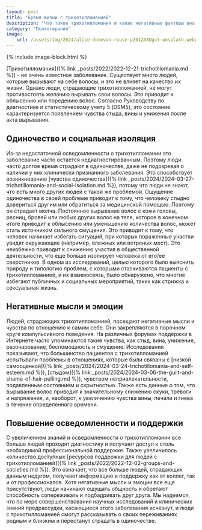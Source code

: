 ```yaml
---
layout: post
title: "Бремя жизни с трихотилломанией"
description: "Что такое трихотилломания и какие негативные факторы она несет в повседневную жизнь"
category: "Психотерапия"
image:
    url: /assets/img/2024/alice-donovan-rouse-pZ61ZA8QgcY-unsplash.webp
---
```


{% include image-block.html %}


[Трихотилломания]({% link _posts/2022/2022-12-21-trichotillomania.md %}) - не очень известное заболевание. Существует много 
людей, которые вырывают на себе волосы, и это не влияет на качество их жизни. Однако люди, страдающие трихотилломанией, 
не могут противостоять желанию вырывать свои волосы. Это приводит к облысению или поредению волос. 
Согласно Руководству по диагностике и статистическому учету 5 (DSM5), 
это состояние характеризуется появлением чувства стыда, вины и унижения после акта вырывания.

## Одиночество и социальная изоляция

Из-за недостаточной осведомленности о трихотилломании это заболевание часто остается недиагностированным. Поэтому люди часто долгое 
время страдают в одиночестве, даже не подозревая о наличии у них клинически признанного заболевания. Это способствует 
возникновению [чувства одиночества]({% link _posts/2024/2024-03-27-trichotillomania-and-social-isolation.md %}), потому что люди не знают, 
что есть много других людей с такой же проблемой. Ощущение одиночества в своей проблеме приводит к тому, что человеку стыдно 
довериться другим или обратиться за медицинской помощью. Поэтому он страдает молча. Постоянное вырывание волос с кожи головы, ресниц, бровей или любых других волос на теле, 
которое в конечном итоге приводит к облысению или уменьшению количества волос, может стать источником сильного смущения. 
Это приводит к тому, что человек начинает избегать ситуаций, при которых пораженные участки увидят окружающие (например, влажных или ветреных мест).
Это неизбежно приводит к снижению участия в общественной деятельности, что еще больше изолирует человека от его/ее сверстников.
В одном из исследований, целью которого было выяснить природу и типологию проблем, с которыми сталкиваются пациенты 
с трихотилломанией, и их взаимосвязь, было обнаружено, что многие избегают публичных и социальных мероприятий, таких как стрижка и сексуальная жизнь.

## Негативные мысли и эмоции
Людей, страдающих трихотилломанией, посещают негативные мысли и чувства по отношению к самим себе. Они закрепляются 
в порочном круге компульсивного поведения. На различных форумах поддержки в Интернете часто упоминаются такие чувства, 
как стыд, вина, унижение, разочарование, беспомощность и смущение. Исследования показывают, что большинство пациентов 
с трихотилломанией испытывали проблемы в отношениях, которые были связаны с 
[низкой самооценкой]({% link _posts/2024/2024-03-24-trichotillomania-and-self-esteem.md %}),
[стыдом]({% link _posts/2024/2024-03-06-the-guilt-and-shame-of-hair-pulling.md %}),
чувством непривлекательности, подавленным состоянием и скрытностью. Также есть данные о том, что вырывание волос приводит к значительному снижению скуки, 
тревоги и напряжения, и, наоборот, к увеличению чувства вины, печали и гнева в течение определенного времени.

## Повышение осведомленности и поддержки
С увеличением знаний и осведомленности о трихотилломании все больше людей проходят диагностику и получают доступ к столь 
необходимой профессиональной поддержке. Также увеличилось количество доступных 
[ресурсов поддержки для людей с трихотилломанией]({% link _posts/2022/2022-12-02-groups-and-societies.md %}). 
Это означает, что все больше людей, страдающих данным недугом, получают информацию и поддержку как от коллег, так и от
профессионалов. Хотя негативные мысли и эмоции все еще присутствуют, люди начинают ощущать общность и обретают способность 
сопереживать и подбадривать друг друга. Мы надеемся, что по мере совершенствования научных исследований и клинических знаний
предрассудки, касающиеся этого заболевания исчезнут, и люди с трихотилломанией смогут рассказывать о своих переживаниях 
родным и близким и перестанут страдать в одиночестве.
